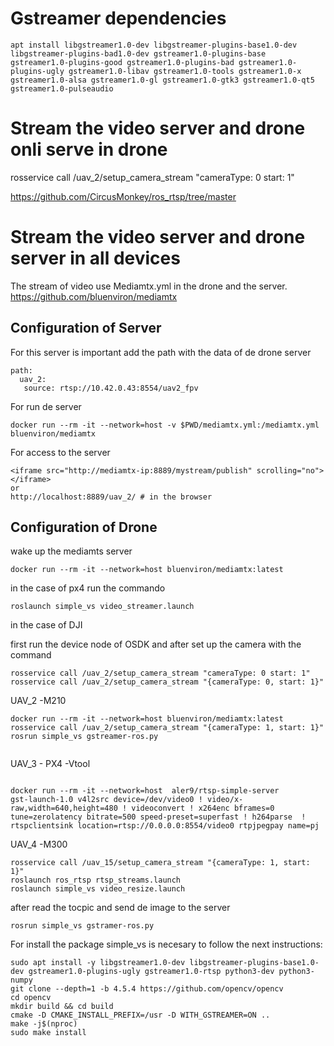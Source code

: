 # Gstreamer dependencies

```
apt install libgstreamer1.0-dev libgstreamer-plugins-base1.0-dev libgstreamer-plugins-bad1.0-dev gstreamer1.0-plugins-base gstreamer1.0-plugins-good gstreamer1.0-plugins-bad gstreamer1.0-plugins-ugly gstreamer1.0-libav gstreamer1.0-tools gstreamer1.0-x gstreamer1.0-alsa gstreamer1.0-gl gstreamer1.0-gtk3 gstreamer1.0-qt5 gstreamer1.0-pulseaudio
```

# Stream the video server and drone onli serve in drone

rosservice call /uav_2/setup_camera_stream "cameraType: 0
start: 1"

https://github.com/CircusMonkey/ros_rtsp/tree/master

# Stream the video server and drone server in all devices

The stream of video use Mediamtx.yml in the drone and the server.
https://github.com/bluenviron/mediamtx

## Configuration of Server

For this server is important add the path with the data of de drone server

```
path:
  uav_2:
   source: rtsp://10.42.0.43:8554/uav2_fpv
```

For run de server

```
docker run --rm -it --network=host -v $PWD/mediamtx.yml:/mediamtx.yml bluenviron/mediamtx
```

For access to the server

```
<iframe src="http://mediamtx-ip:8889/mystream/publish" scrolling="no"></iframe>
or
http://localhost:8889/uav_2/ # in the browser
```

## Configuration of Drone

wake up the mediamts server

```
docker run --rm -it --network=host bluenviron/mediamtx:latest
```

in the case of px4 run the commando

```
roslaunch simple_vs video_streamer.launch
```

in the case of DJI

first run the device node of OSDK
and after set up the camera with the command

```
rosservice call /uav_2/setup_camera_stream "cameraType: 0 start: 1"
rosservice call /uav_2/setup_camera_stream "{cameraType: 0, start: 1}"
```

UAV_2 -M210

```
docker run --rm -it --network=host bluenviron/mediamtx:latest
rosservice call /uav_2/setup_camera_stream "{cameraType: 1, start: 1}"
rosrun simple_vs gstreamer-ros.py


```

UAV_3 - PX4 -Vtool

```

docker run --rm -it --network=host  aler9/rtsp-simple-server
gst-launch-1.0 v4l2src device=/dev/video0 ! video/x-raw,width=640,height=480 ! videoconvert ! x264enc bframes=0 tune=zerolatency bitrate=500 speed-preset=superfast ! h264parse  ! rtspclientsink location=rtsp://0.0.0.0:8554/video0 rtpjpegpay name=pj
```

UAV_4 -M300

```
rosservice call /uav_15/setup_camera_stream "{cameraType: 1, start: 1}"
roslaunch ros_rtsp rtsp_streams.launch
roslaunch simple_vs video_resize.launch
```

after read the tocpic and send de image to the server

```
rosrun simple_vs gstramer-ros.py
```

For install the package simple_vs is necesary to follow the next instructions:

```
sudo apt install -y libgstreamer1.0-dev libgstreamer-plugins-base1.0-dev gstreamer1.0-plugins-ugly gstreamer1.0-rtsp python3-dev python3-numpy
git clone --depth=1 -b 4.5.4 https://github.com/opencv/opencv
cd opencv
mkdir build && cd build
cmake -D CMAKE_INSTALL_PREFIX=/usr -D WITH_GSTREAMER=ON ..
make -j$(nproc)
sudo make install
```
